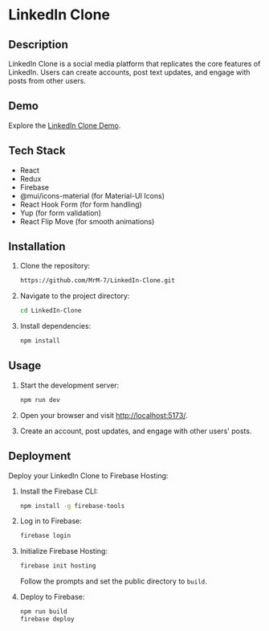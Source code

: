 # LinkedIn Clone

## Description

LinkedIn Clone is a social media platform that replicates the core features of LinkedIn. Users can create accounts, post text updates, and engage with posts from other users.

## Demo

Explore the [LinkedIn Clone Demo](https://linkedin-clone-5cd9f.web.app/).

## Tech Stack

- React
- Redux
- Firebase
- @mui/icons-material (for Material-UI Icons)
- React Hook Form (for form handling)
- Yup (for form validation)
- React Flip Move (for smooth animations)

## Installation

1. Clone the repository:

   ```bash
   https://github.com/MrM-7/LinkedIn-Clone.git
   ```

2. Navigate to the project directory:

   ```bash
   cd LinkedIn-Clone
   ```

3. Install dependencies:

   ```bash
   npm install
   ```

## Usage

1. Start the development server:

   ```bash
   npm run dev
   ```

2. Open your browser and visit [http://localhost:5173/](http://localhost:5173/).

3. Create an account, post updates, and engage with other users' posts.

## Deployment

Deploy your LinkedIn Clone to Firebase Hosting:

1. Install the Firebase CLI:

   ```bash
   npm install -g firebase-tools
   ```

2. Log in to Firebase:

   ```bash
   firebase login
   ```

3. Initialize Firebase Hosting:

   ```bash
   firebase init hosting
   ```

   Follow the prompts and set the public directory to `build`.

4. Deploy to Firebase:

   ```bash
   npm run build
   firebase deploy
   ```

